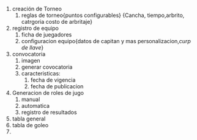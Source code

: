 1. creación de Torneo
	1. reglas de torneo{puntos configurables} {Cancha, tiempo,arbrito, catrgoria costo de arbritaje}
2. registro de equipo
	1. ficha de juegadores
	2. configuracion equipo{datos de capitan y mas personalizacion,*curp de llave*}
3. convocatoria
	1. imagen
	2. generar covocatoria
	3. caracteristicas:
		1. fecha de vigencia
		2. fecha de publicacion
4. Generacion de roles de jugo
	1. manual
	2. automatica
	3. registro de resultados
5. tabla general
6. tabla de goleo
7. 